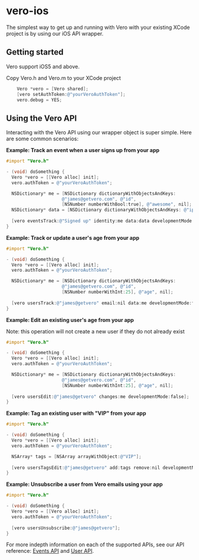 # vero-ios

The simplest way to get up and running with Vero with your existing XCode project is by using our iOS API wrapper.

## Getting started

Vero support iOS5 and above. 

Copy Vero.h and Vero.m to your XCode project

```objectivec
	Vero *vero = [Vero shared];
	[vero setAuthToken:@"yourVeroAuthToken"];
	vero.debug = YES;
```

## Using the Vero API

Interacting with the Vero API using our wrapper object is super simple. Here are some common scenarios:

**Example: Track an event when a user signs up from your app**
```objectivec
#import "Vero.h"

- (void) doSomething {
  Vero *vero = [[Vero alloc] init];
  vero.authToken = @"yourVeroAuthToken";

  NSDictionary* me = [NSDictionary dictionaryWithObjectsAndKeys:
                     @"james@getvero.com", @"id",
                     [NSNumber numberWithBool:true], @"awesome", nil];
  NSDictionary* data = [NSDictionary dictionaryWithObjectsAndKeys: @"iphone", @"source", nil];
  
  [vero eventsTrack:@"Signed up" identity:me data:data developmentMode:false];
}
```

**Example: Track or update a user's age from your app**
```objectivec
#import "Vero.h"

- (void) doSomething {
  Vero *vero = [[Vero alloc] init];
  vero.authToken = @"yourVeroAuthToken";

  NSDictionary* me = [NSDictionary dictionaryWithObjectsAndKeys:
                     @"james@getvero.com", @"id",
                     [NSNumber numberWithInt:25], @"age", nil];
  
  [vero usersTrack:@"james@getvero" email:nil data:me developmentMode:false];
}
```

**Example: Edit an existing user's age from your app**

Note: this operation will not create a new user if they do not already exist
```objectivec
#import "Vero.h"

- (void) doSomething {
  Vero *vero = [[Vero alloc] init];
  vero.authToken = @"yourVeroAuthToken";

  NSDictionary* me = [NSDictionary dictionaryWithObjectsAndKeys:
                     @"james@getvero.com", @"id",
                     [NSNumber numberWithInt:25], @"age", nil];
  
  [vero usersEdit:@"james@getvero" changes:me developmentMode:false];
}
```

**Example: Tag an existing user with "VIP" from your app**
```objectivec
#import "Vero.h"

- (void) doSomething {
  Vero *vero = [[Vero alloc] init];
  vero.authToken = @"yourVeroAuthToken";

  NSArray* tags = [NSArray arrayWithObject:@"VIP"];
  
  [vero usersTagsEdit:@"james@getvero" add:tags remove:nil developmentMode:false];
}
```

**Example: Unsubscribe a user from Vero emails using your app**
```objectivec
#import "Vero.h"

- (void) doSomething {
  Vero *vero = [[Vero alloc] init];
  vero.authToken = @"yourVeroAuthToken";
  
  [vero usersUnsubscribe:@"james@getvero"];
}
```

For more indepth information on each of the supported APIs, see our API reference: [Events API](https://github.com/getvero/vero-api/blob/master/sections/api/events.md) and [User API](https://github.com/getvero/vero-api/blob/master/sections/api/users.md).
